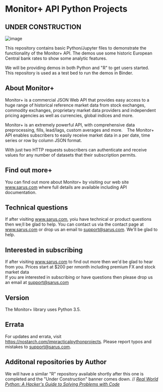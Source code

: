 # Monitor+ API Python Projects

## UNDER CONSTRUCTION

![image](https://www.sarus.com/resources/images/monitorPlus.png)    

This repository contains basic Python/Jupyter  files to  demonstrate the functionality of the Monitor+ API.
The demos use  some historic European Central bank rates to show some analytic features.

We will be providing demos in both Python and "R" to get users started.  This  repository is used as a test bed to run the demos in Binder.


## About Monitor+
Monitor+ is a commercial JSON Web API that provides easy access to a huge range of historical reference market data from stock exchanges, commodity exchanges, proprietary market data providers and independent pricing agencies as well as currencies, global indices and more.

Monitor+ is an extremely powerful API, with comprehensive data preprocessing, fills, lead/lags, custom averages and more.   The Monitor+ API  enables subscribers to easily receive market data in a per date, time series or row by column JSON format.

With just two HTTP requests subscribers can authenticate and receive values for any number of datasets that their subscription permits.


## Find out more+
You can find out more about Monitor+ by visiting our web site www.sarus.com where full details are available including API documentation.

## Technical questions
If after visiting www.sarus.com, yoiu have technical or product questions then we;ll be glad to help.
You can contact us via the contact page at www.sarus.com  or drop us an email to support@sarus.com. We'll be glad to help.
 
## Interested in subscribing
If after visiting www.sarus.com to find out more then we'd be glad to hear from you.
Prices start at  $200 per nmonth including premium FX and stock market data  
If you are interested in subscribing or have questions then please  drop us an email at support@sarus.com


## Version
The Monitor+ library uses Python 3.5.

## Errata
For updates and errata, visit https://nostarch.com/impracticalpythonprojects. Please report typos and mistakes to support@sarus.com.

## Additonal repositories by Author
We  will have a similar "R" repository available shortly after this one is completed and the "Under Construction"  banner comes down.
// [*Real World Python: A Hacker's Guide to Solving Problems with Code*](https://nostarch.com/real-world-python)

